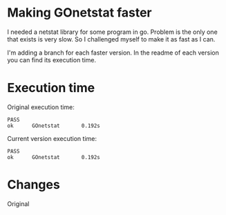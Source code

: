 # Making GOnetstat faster

I needed a netstat library for some program in go. Problem is the only one that exists is very slow.
So I challenged myself to make it as fast as I can.

I'm adding a branch for each faster version. 
In the readme of each version you can find its execution time.

# Execution time
Original execution time:
```
PASS
ok      GOnetstat       0.192s
```

Current version execution time:
```
PASS
ok      GOnetstat       0.192s
```

# Changes
Original
